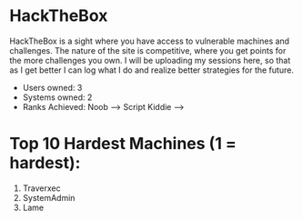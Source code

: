 # HackTheBox

HackTheBox is a sight where you have access to vulnerable machines and challenges. The nature of the site is competitive, where you get
points for the more challenges you own. I will be uploading my sessions here, so that as I get better I can log what I do and realize
better strategies for the future.

- Users owned: 3
- Systems owned: 2
- Ranks Achieved:
Noob --> Script Kiddie --> 

# Top 10 Hardest Machines (1 = hardest):
1. Traverxec
2. SystemAdmin
3. Lame
